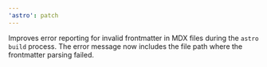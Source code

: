 ```yaml
---
'astro': patch
---
```


Improves error reporting for invalid frontmatter in MDX files during the ```astro build``` process. The error message now includes the file path where the frontmatter parsing failed.
